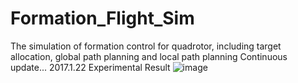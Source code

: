 # Formation_Flight_Sim
The simulation of formation control for quadrotor, including target allocation, global path planning and local path planning
Continuous update...
2017.1.22 Experimental Result
![image](https://github.com/heartxuxuxu/Formation_Flight_Sim/blob/master/Formation.gif)
